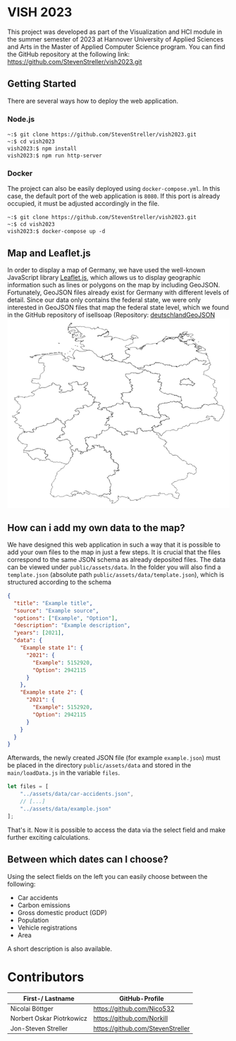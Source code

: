 # VISH 2023
This project was developed as part of the Visualization and HCI
module in the summer semester of 2023 at Hannover University of Applied Sciences
and Arts in the Master of Applied Computer Science program.
You can find the <i class="fa-brands fa-github"></i> GitHub repository at the following link: https://github.com/StevenStreller/vish2023.git
## Getting Started
There are several ways how to deploy the web application.
### Node.js
```
~:$ git clone https://github.com/StevenStreller/vish2023.git
~:$ cd vish2023
vish2023:$ npm install
vish2023:$ npm run http-server
```
### Docker
The project can also be easily deployed using `docker-compose.yml`.
In this case, the default port of the web application is `8080`. If this port is
already occupied, it must be adjusted accordingly in the file.
```
~:$ git clone https://github.com/StevenStreller/vish2023.git
~:$ cd vish2023
vish2023:$ docker-compose up -d
```
## Map and Leaflet.js
In order to display a map of Germany, we have used the well-known JavaScript
library [Leaflet.js](https://leafletjs.com/), which allows us to display
geographic information such as lines or polygons on the map by including
GeoJSON.
Fortunately, GeoJSON files already exist for Germany with different levels of
detail. Since our data only contains the federal state, we were only interested
in GeoJSON files that map the federal state level, which we found in the GitHub
repository of isellsoap (Repository: [deutschlandGeoJSON](https://github.com/isellsoap/deutschlandGeoJSON)
![GeoJSON](public/assets/docs/federal-states-geo-json.png)

## How can i add my own data to the map?
We have designed this web application in such a way that it is possible to add your
own files to the map in just a few steps. It is crucial that the files correspond to
the same JSON schema as already deposited files. The data can be viewed under
`public/assets/data`. In the folder you will also find a `template.json`
(absolute path `public/assets/data/template.json`), which is structured
according to the schema
```json
{
  "title": "Example title",
  "source": "Example source",
  "options": ["Example", "Option"],
  "description": "Example description",
  "years": [2021],
  "data": {
    "Example state 1": {
      "2021": {
        "Example": 5152920,
        "Option": 2942115
      }
    },
    "Example state 2": {
      "2021": {
        "Example": 5152920,
        "Option": 2942115
      }
    }
  }
}
```
Afterwards, the newly created JSON file (for example `example.json`) must
be placed in the directory `public/assets/data` and stored in the `main/loadData.js` in the variable `files`.
```javascript
let files = [
    "../assets/data/car-accidents.json",
    // [...]
    "../assets/data/example.json"
];
```
That's it. Now it is possible to access the data via the select field and make
further exciting calculations.

## Between which dates can I choose?
Using the select fields on the left you can easily choose between the following:
- Car accidents
- Carbon emissions
- Gross domestic product (GDP)
- Population
- Vehicle registrations
- Area

A short description is also available.

# Contributors
| First-/ Lastname          | GitHub-Profile                    |
|---------------------------|-----------------------------------|
| Nicolai Böttger           | https://github.com/Nico532        |
| Norbert Oskar Piotrkowicz | https://github.com/Norkill        |
| Jon-Steven Streller       | https://github.com/StevenStreller |